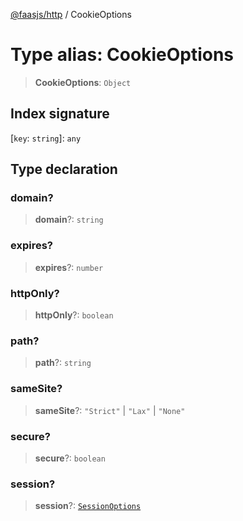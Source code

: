 [@faasjs/http](../README.md) / CookieOptions

# Type alias: CookieOptions

> **CookieOptions**: `Object`

## Index signature

 \[`key`: `string`\]: `any`

## Type declaration

### domain?

> **domain**?: `string`

### expires?

> **expires**?: `number`

### httpOnly?

> **httpOnly**?: `boolean`

### path?

> **path**?: `string`

### sameSite?

> **sameSite**?: `"Strict"` \| `"Lax"` \| `"None"`

### secure?

> **secure**?: `boolean`

### session?

> **session**?: [`SessionOptions`](SessionOptions.md)

